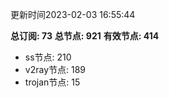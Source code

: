 更新时间2023-02-03 16:55:44

**总订阅: 73**
**总节点: 921**
**有效节点: 414**
- ss节点: 210
- v2ray节点: 189
- trojan节点: 15
